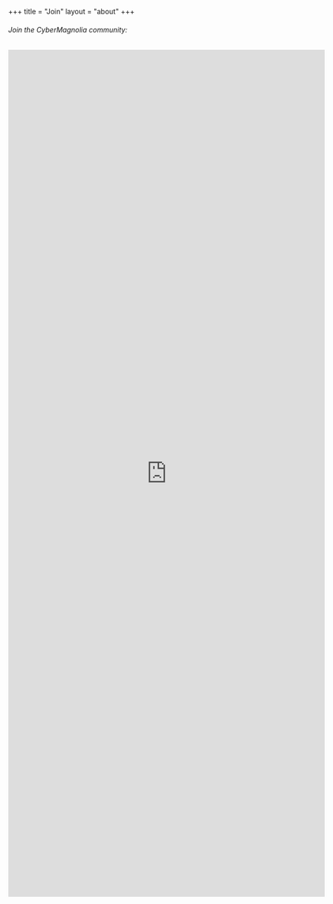 +++
title = "Join"
layout = "about"
+++

###### Join the CyberMagnolia community:

<iframe src="https://docs.google.com/forms/d/e/1FAIpQLSdSJjxdho3MrOk2iF7q75kk2d90Bft37ziBiin9TIZ3GC-f_w/viewform?embedded=true" width="640" height="1709" frameborder="0" marginheight="0" marginwidth="0">Loading…</iframe>
